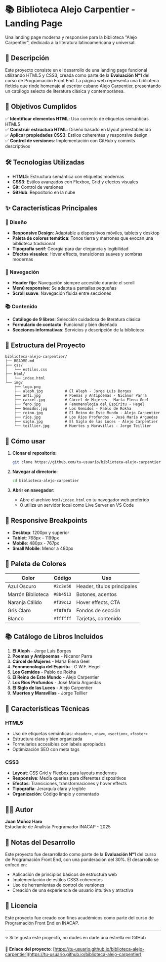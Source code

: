# 📚 Biblioteca Alejo Carpentier - Landing Page

Una landing page moderna y responsive para la biblioteca "Alejo Carpentier", dedicada a la literatura latinoamericana y universal.

## 📖 Descripción

Este proyecto consiste en el desarrollo de una landing page funcional utilizando HTML5 y CSS3, creada como parte de la **Evaluación N°1** del curso de Programación Front End. La página web representa una biblioteca ficticia que rinde homenaje al escritor cubano Alejo Carpentier, presentando un catálogo selecto de literatura clásica y contemporánea.

## 🎯 Objetivos Cumplidos

✅ **Identificar elementos HTML**: Uso correcto de etiquetas semánticas HTML5  
✅ **Construir estructura HTML**: Diseño basado en layout preestablecido  
✅ **Aplicar propiedades CSS3**: Estilos coherentes y responsive design  
✅ **Control de versiones**: Implementación con GitHub y commits descriptivos  

## 🛠️ Tecnologías Utilizadas

- **HTML5**: Estructura semántica con etiquetas modernas
- **CSS3**: Estilos avanzados con Flexbox, Grid y efectos visuales
- **Git**: Control de versiones
- **GitHub**: Repositorio en la nube

## ✨ Características Principales

### 🎨 Diseño
- **Responsive Design**: Adaptable a dispositivos móviles, tablets y desktop
- **Paleta de colores temática**: Tonos tierra y marrones que evocan una biblioteca tradicional
- **Tipografía serif**: Georgia para dar elegancia y legibilidad
- **Efectos visuales**: Hover effects, transiciones suaves y sombras modernas

### 🧭 Navegación
- **Header fijo**: Navegación siempre accesible durante el scroll
- **Menú responsive**: Se adapta a pantallas pequeñas
- **Scroll suave**: Navegación fluida entre secciones

### 📚 Contenido
- **Catálogo de 9 libros**: Selección cuidadosa de literatura clásica
- **Formulario de contacto**: Funcional y bien diseñado
- **Secciones informativas**: Servicios y descripción de la biblioteca

## 📁 Estructura del Proyecto

```
biblioteca-alejo-carpentier/
├── README.md
├── css/
│   └── estilos.css
├── html/
│   └── index.html
└── img/
    ├── logo.png
    ├── aleph.jpg          # El Aleph - Jorge Luis Borges
    ├── anti.jpg           # Poemas y Antipoemas - Nicanor Parra
    ├── carcel.jpg         # Cárcel de Mujeres - María Elena Geel
    ├── feno.jpg           # Fenomenología del Espíritu - Hegel
    ├── Gemidos.jpg        # Los Gemidos - Pablo de Rokha
    ├── reino.jpg          # El Reino de Este Mundo - Alejo Carpentier
    ├── ríos.jpg           # Los Ríos Profundos - José María Arguedas
    ├── siglo.jpg          # El Siglo de las Luces - Alejo Carpentier
    └── teillier.jpg       # Muertes y Maravillas - Jorge Teillier
```

## 🚀 Cómo usar

1. **Clonar el repositorio**:
   ```bash
   git clone https://github.com/tu-usuario/biblioteca-alejo-carpentier.git
   ```

2. **Navegar al directorio**:
   ```bash
   cd biblioteca-alejo-carpentier
   ```

3. **Abrir en navegador**:
   - Abre el archivo `html/index.html` en tu navegador web preferido
   - O utiliza un servidor local como Live Server en VS Code

## 📱 Responsive Breakpoints

- **Desktop**: 1200px y superior
- **Tablet**: 768px - 1199px
- **Mobile**: 480px - 767px
- **Small Mobile**: Menor a 480px

## 🎨 Paleta de Colores

| Color | Código | Uso |
|-------|--------|-----|
| Azul Oscuro | `#2c3e50` | Header, títulos principales |
| Marrón Biblioteca | `#8b4513` | Botones, acentos |
| Naranja Cálido | `#f39c12` | Hover effects, CTA |
| Gris Claro | `#f8f9fa` | Fondos de sección |
| Blanco | `#ffffff` | Tarjetas, contenido |

## 📚 Catálogo de Libros Incluidos

1. **El Aleph** - Jorge Luis Borges
2. **Poemas y Antipoemas** - Nicanor Parra
3. **Cárcel de Mujeres** - María Elena Geel
4. **Fenomenología del Espíritu** - G.W.F. Hegel
5. **Los Gemidos** - Pablo de Rokha
6. **El Reino de Este Mundo** - Alejo Carpentier
7. **Los Ríos Profundos** - José María Arguedas
8. **El Siglo de las Luces** - Alejo Carpentier
9. **Muertes y Maravillas** - Jorge Teillier

## 🔧 Características Técnicas

### HTML5
- Uso de etiquetas semánticas: `<header>`, `<nav>`, `<section>`, `<footer>`
- Estructura clara y bien organizada
- Formularios accesibles con labels apropiados
- Optimización SEO con meta tags

### CSS3
- **Layout**: CSS Grid y Flexbox para layouts modernos
- **Responsive**: Media queries para diferentes dispositivos
- **Efectos**: Transiciones, transformaciones y hover effects
- **Tipografía**: Jerarquía clara y legible
- **Organización**: Código limpio y comentado

## 👨‍💻 Autor

**Juan Muñoz Haro**  
Estudiante de Analista Programador 
INACAP - 2025

## 📝 Notas del Desarrollo

Este proyecto fue desarrollado como parte de la **Evaluación N°1** del curso de Programación Front End, con una ponderación del 30%. El desarrollo se enfocó en:

- Aplicación de principios básicos de estructura web
- Implementación de estilos CSS3 coherentes
- Uso de herramientas de control de versiones
- Creación de una experiencia de usuario intuitiva y atractiva

## 📄 Licencia

Este proyecto fue creado con fines académicos como parte del curso de Programación Front End en INACAP.

---

⭐ Si te gusta este proyecto, no dudes en darle una estrella en GitHub

🔗 **Enlace del proyecto**: [https://tu-usuario.github.io/biblioteca-alejo-carpentier](https://tu-usuario.github.io/biblioteca-alejo-carpentier)